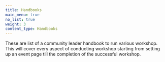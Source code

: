```yaml
---
title: Handbooks
main_menu: true
no_list: true
weight: 3
content_type: Handbooks
---
```



These are list of a community leader handbook to run various workshop. This will cover every aspect of conducting workshop starting from setting up an event page till the completion of the successful workshop.


